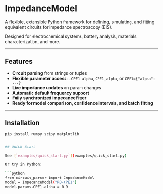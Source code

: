 # ImpedanceModel

A flexible, extensible Python framework for defining, simulating, and fitting equivalent circuits for impedance spectroscopy (EIS).

Designed for electrochemical systems, battery analysis, materials characterization, and more.

---

## Features

- **Circuit parsing** from strings or tuples
- **Flexible parameter access**: `.CPE1.alpha`, `CPE1_alpha`, or `CPE1={"alpha": ...}`
- **Live impedance updates** on param changes
- **Automatic default frequency support**
- **Fully synchronized ImpedanceFitter**
- **Ready for model comparison, confidence intervals, and batch fitting**

---

## Installation

```bash
pip install numpy scipy matplotlib


## Quick Start

See [`examples/quick_start.py`](examples/quick_start.py)

Or try in Python:

```python
from circuit_parser import ImpedanceModel
model = ImpedanceModel("R0-CPE1")
model.params.CPE1.alpha = 0.9
